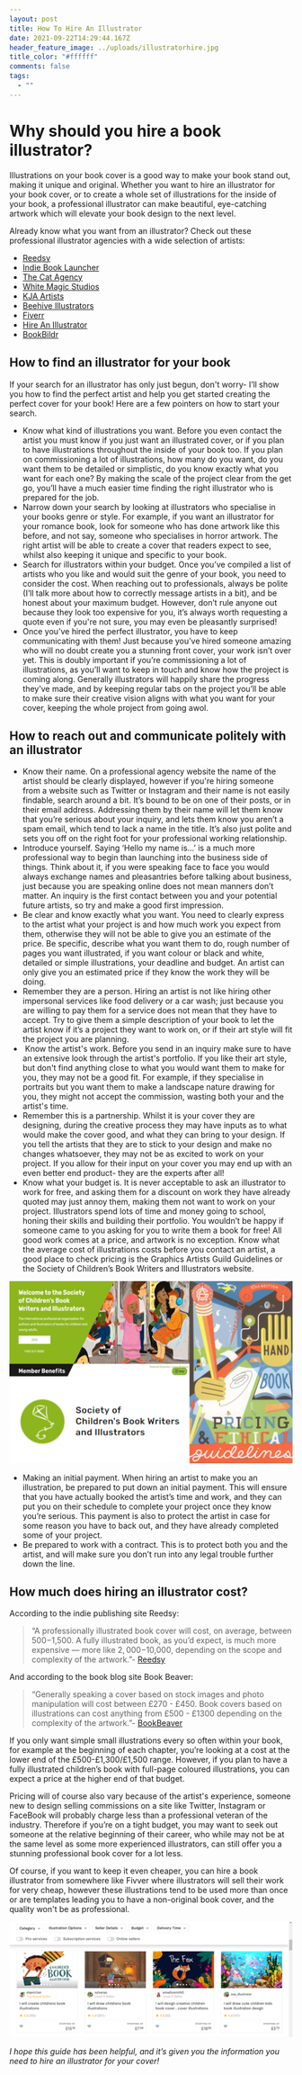 ```yaml
---
layout: post
title: How To Hire An Illustrator
date: 2021-09-22T14:29:44.167Z
header_feature_image: ../uploads/illustratorhire.jpg
title_color: "#ffffff"
comments: false
tags:
  - ""
---
```

<!--StartFragment-->

# Why should you hire a book illustrator?

Illustrations on your book cover is a good way to make your book stand out, making it unique and original. Whether you want to hire an illustrator for your book cover, or to create a whole set of illustrations for the inside of your book, a professional illustrator can make beautiful, eye-catching artwork which will elevate your book design to the next level.

Already know what you want from an illustrator? Check out these professional illustrator agencies with a wide selection of artists:



* [Reedsy](https://reedsy.com/hire/us/illustration/)
* [Indie Book Launcher](<https://www.indiebooklauncher.com/ https://indiebooklauncher.com/services/cover-design.php>)
* [The Cat Agency](https://catagencyinc.com/)
* [White Magic Studios](https://www.whitemagicstudios.co.uk/book-illustration-services)
* [KJA Artists](http://www.kja-illustrators.com/welcome)
* [Beehive Illustrators](https://www.beehiveillustration.com/)
* [Fiverr](https://www.fiverr.com/)[](https://www.fiverr.com/)
* [Hire An Illustrator](https://www.hireanillustrator.com/i/)
* [BookBildr ](https://www.bookbildr.com/)



## How to find an illustrator for your book



If your search for an illustrator has only just begun, don't worry- I’ll show you how to find the perfect artist and help you get started creating the perfect cover for your book! Here are a few pointers on how to start your search.

* Know what kind of illustrations you want. Before you even contact the artist you must know if you just want an illustrated cover, or if you plan to have illustrations throughout the inside of your book too. If you plan on commissioning a lot of illustrations, how many do you want, do you want them to be detailed or simplistic, do you know exactly what you want for each one? By making the scale of the project clear from the get go, you’ll have a much easier time finding the right illustrator who is prepared for the job.
* Narrow down your search by looking at illustrators who specialise in your books genre or style. For example, if you want an illustrator for your romance book, look for someone who has done artwork like this before, and not say, someone who specialises in horror artwork. The right artist will be able to create a cover that readers expect to see, whilst also keeping it unique and specific to your book.
* Search for illustrators within your budget. Once you’ve compiled a list of artists who you like and would suit the genre of your book, you need to consider the cost. When reaching out to professionals, always be polite (I’ll talk more about how to correctly message artists in a bit), and be honest about your maximum budget. However, don’t rule anyone out because they look too expensive for you, it’s always worth requesting a quote even if you're not sure, you may even be pleasantly surprised!
* Once you’ve hired the perfect illustrator, you have to keep communicating with them! Just because you’ve hired someone amazing who will no doubt create you a stunning front cover, your work isn’t over yet. This is doubly important if you’re commissioning a lot of illustrations, as you’ll want to keep in touch and know how the project is coming along. Generally illustrators will happily share the progress they’ve made, and by keeping regular tabs on the project you’ll be able to make sure their creative vision aligns with what you want for your cover, keeping the whole project from going awol. 



## How to reach out and communicate politely with an illustrator



* Know their name. On a professional agency website the name of the artist should be clearly displayed, however if you're hiring someone from a website such as Twitter or Instagram and their name is not easily findable, search around a bit. It’s bound to be on one of their posts, or in their email address. Addressing them by their name will let them know that you’re serious about your inquiry, and lets them know you aren’t a spam email, which tend to lack a name in the title. It’s also just polite and sets you off on the right foot for your professional working relationship. 
* Introduce yourself. Saying ‘Hello my name is…’ is a much more professional way to begin than launching into the business side of things. Think about it, if you were speaking face to face you would always exchange names and pleasantries before talking about business, just because you are speaking online does not mean manners don’t matter. An inquiry is the first contact between you and your potential future artists, so try and make a good first impression.
* Be clear and know exactly what you want. You need to clearly express to the artist what your project is and how much work you expect from them, otherwise they will not be able to give you an estimate of the price. Be specific, describe what you want them to do, rough number of pages you want illustrated, if you want colour or black and white, detailed or simple illustrations, your deadline and budget. An artist can only give you an estimated price if they know the work they will be doing.
* Remember they are a person. Hiring an artist is not like hiring other impersonal services like food delivery or a car wash; just because you are willing to pay them for a service does not mean that they have to accept. Try to give them a simple description of your book to let the artist know if it’s a project they want to work on, or if their art style will fit the project you are planning. 
*  Know the artist's work. Before you send in an inquiry make sure to have an extensive look through the artist's portfolio. If you like their art style, but don't find anything close to what you would want them to make for you, they may not be a good fit. For example, if they specialise in portraits but you want them to make a landscape nature drawing for you, they might not accept the commission, wasting both your and the artist's time.
* Remember this is a partnership. Whilst it is your cover they are designing, during the creative process they may have inputs as to what would make the cover good, and what they can bring to your design. If you tell the artists that they are to stick to your design and make no changes whatsoever, they may not be as excited to work on your project. If you allow for their input on your cover you may end up with an even better end product- they are the experts after all!
* Know what your budget is. It is never acceptable to ask an illustrator to work for free, and asking them for a discount on work they have already quoted may just annoy them, making them not want to work on your project. Illustrators spend lots of time and money going to school, honing their skills and building their portfolio. You wouldn’t be happy if someone came to you asking for you to write them a book for free! All good work comes at a price, and artwork is no exception. Know what the average cost of illustrations costs before you contact an artist, a good place to check pricing is the Graphics Artists Guild Guidelines or the Society of Children’s Book Writers and Illustrators website.

![](../uploads/hireillustrator.jpg)

* Making an initial payment. When hiring an artist to make you an illustration, be prepared to put down an initial payment. This will ensure that you have actually booked the artist’s time and work, and they can put you on their schedule to complete your project once they know you’re serious. This payment is also to protect the artist in case for some reason you have to back out, and they have already completed some of your project.
* Be prepared to work with a contract. This is to protect both you and the artist, and will make sure you don’t run into any legal trouble further down the line.



## How much does hiring an illustrator cost?

According to the indie publishing site Reedsy:

> “A professionally illustrated book cover will cost, on average, between $500-$1,500. A fully illustrated book, as you’d expect, is much more expensive — more like $2,000-$10,000, depending on the scope and complexity of the artwork.”- [Reedsy](https://www.blurb.com/blog/how-to-hire-an-illustrator/)

And according to the book blog site Book Beaver:

> “Generally speaking a cover based on stock images and photo manipulation will cost between £270 - £450. Book covers based on illustrations can cost anything from £500 - £1300 depending on the complexity of the artwork.”- [BookBeaver](https://www.bookbeaver.co.uk/blog/book-cover-design-costs)



If you only want simple small illustrations every so often within your book, for example at the beginning of each chapter, you’re looking at a cost at the lower end of the £500-£1,300/£1,500 range. However, if you plan to have a fully illustrated children’s book with full-page coloured illustrations, you can expect a price at the higher end of that budget. 

Pricing will of course also vary because of the artist's experience, someone new to design selling commissions on a site like Twitter, Instagram or FaceBook will probably charge less than a professional veteran of the industry. Therefore if you’re on a tight budget, you may want to seek out someone at the relative beginning of their career, who while may not be at the same level as some more experienced illustrators, can still offer you a stunning professional book cover for a lot less.

Of course, if you want to keep it even cheaper, you can hire a book illustrator from somewhere like Fivver where illustrators will sell their work for very cheap, however these illustrations tend to be used more than once or are templates leading you to have a non-original book cover, and the quality won't be as professional.



![](../uploads/illustrationhire2.png)





*I hope this guide has been helpful, and it’s given you the information you need to hire an illustrator for your cover!*





<!--EndFragment-->